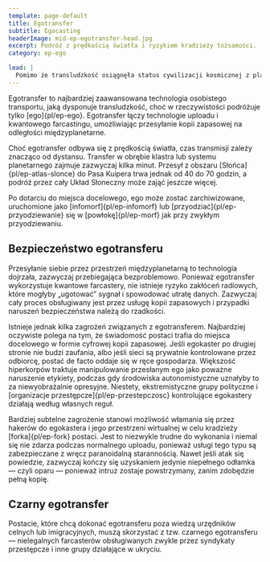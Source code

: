 ```yaml
---
template: page-default
title: Egotransfer
subtitle: Egocasting
headerImage: mid-ep-egotransfer-head.jpg
excerpt: Podróż z prędkością światła i ryzykiem kradzieży tożsamości.
category: ep-ego

lead: |
  Pomimo że transludzkość osiągnęła status cywilizacji kosmicznej z placówkami rozsianymi po całym Układzie Słonecznym (i poza nim), wykorzystanie statków kosmicznych do podróży międzyplanetarnych jest zaskakująco ograniczone. Promy o różnych systemach napędu regularnie kursują między habitatami, powierzchniami planetarnymi i księżycami. Jednak w przypadku podróży dłuższych niż 1,5 miliona kilometrów — czyli dystansu, jaki pojazd z napędem fuzyjnym pokonuje w ciągu doby — większość ludzi dokonuje **egotransferu**.
---
```

Egotransfer to najbardziej zaawansowana technologia osobistego transportu, jaką dysponuje transludzkość, choć w rzeczywistości podróżuje tylko [ego]{pl/ep-ego}. Egotransfer łączy technologie uploadu i kwantowego farcastingu, umożliwiając przesyłanie kopii zapasowej na odległości międzyplanetarne.

Choć egotransfer odbywa się z prędkością światła, czas transmisji zależy znacząco od dystansu. Transfer w obrębie klastra lub systemu planetarnego zajmuje zazwyczaj kilka minut. Przesył z obszaru [Słońca]{pl/ep-atlas-slonce} do Pasa Kuipera trwa jednak od 40 do 70 godzin, a podróż przez cały Układ Słoneczny może zająć jeszcze więcej.

Po dotarciu do miejsca docelowego, ego może zostać zarchiwizowane, uruchomione jako [infomorf]{pl/ep-infomorf} lub [przyodziać]{pl/ep-przyodziewanie} się w [powłokę]{pl/ep-morf} jak przy zwykłym przyodziewaniu.

## Bezpieczeństwo egotransferu
Przesyłanie siebie przez przestrzeń międzyplanetarną to technologia dojrzała, zazwyczaj przebiegająca bezproblemowo. Ponieważ egotransfer wykorzystuje kwantowe farcastery, nie istnieje ryzyko zakłóceń radiowych, które mogłyby „ugotować” sygnał i spowodować utratę danych. Zazwyczaj cały proces obsługiwany jest przez usługę kopii zapasowych i przypadki naruszeń bezpieczeństwa należą do rzadkości.

Istnieje jednak kilka zagrożeń związanych z egotransferem. Najbardziej oczywiste polega na tym, że świadomość postaci trafia do miejsca docelowego w formie cyfrowej kopii zapasowej. Jeśli egokaster po drugiej stronie nie budzi zaufania, albo jeśli sieci są prywatnie kontrolowane przez odbiorcę, postać de facto oddaje się w ręce gospodarza. Większość hiperkorpów traktuje manipulowanie przesłanym ego jako poważne naruszenie etykiety, podczas gdy środowiska autonomistyczne uznałyby to za niewyobrażalnie opresyjne. Niestety, ekstremistyczne grupy polityczne i [organizacje przestępcze]{pl/ep-przestepczosc} kontrolujące egokastery działają według własnych reguł.

Bardziej subtelne zagrożenie stanowi możliwość włamania się przez hakerów do egokastera i jego przestrzeni wirtualnej w celu kradzieży [forka]{pl/ep-fork} postaci. Jest to niezwykle trudne do wykonania i niemal się nie zdarza podczas normalnego uploadu, ponieważ usługi tego typu są zabezpieczane z wręcz paranoidalną starannością. Nawet jeśli atak się powiedzie, zazwyczaj kończy się uzyskaniem jedynie niepełnego odłamka — czyli oparu — ponieważ intruz zostaje powstrzymany, zanim zdobędzie pełną kopię.

## Czarny egotransfer
Postacie, które chcą dokonać egotransferu poza wiedzą urzędników celnych lub imigracyjnych, muszą skorzystać z tzw. czarnego egotransferu — nielegalnych farcasterów obsługiwanych zwykle przez syndykaty przestępcze i inne grupy działające w ukryciu.
